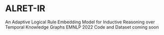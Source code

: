 # ALRET-IR
An Adaptive Logical Rule Embedding Model for Inductive Reasoning over Temporal Knowledge Graphs
EMNLP 2022
Code and Dataset coming soon
